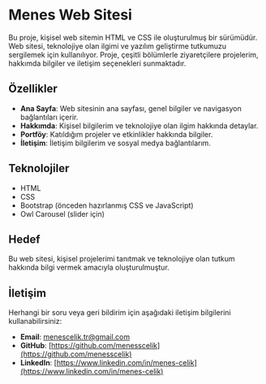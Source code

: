 # Menes Web Sitesi

Bu proje, kişisel web sitemin HTML ve CSS ile oluşturulmuş bir sürümüdür. Web sitesi, teknolojiye olan ilgimi ve yazılım geliştirme tutkumuzu sergilemek için kullanılıyor. Proje, çeşitli bölümlerle ziyaretçilere projelerim, hakkımda bilgiler ve iletişim seçenekleri sunmaktadır.

## Özellikler

- **Ana Sayfa**: Web sitesinin ana sayfası, genel bilgiler ve navigasyon bağlantıları içerir.
- **Hakkımda**: Kişisel bilgilerim ve teknolojiye olan ilgim hakkında detaylar.
- **Portföy**: Katıldığım projeler ve etkinlikler hakkında bilgiler.
- **İletişim**: İletişim bilgilerim ve sosyal medya bağlantılarım.

## Teknolojiler

- HTML
- CSS
- Bootstrap (önceden hazırlanmış CSS ve JavaScript)
- Owl Carousel (slider için)

## Hedef

Bu web sitesi, kişisel projelerimi tanıtmak ve teknolojiye olan tutkum hakkında bilgi vermek amacıyla oluşturulmuştur. 

## İletişim

Herhangi bir soru veya geri bildirim için aşağıdaki iletişim bilgilerini kullanabilirsiniz:

- **Email**: [menescelik.tr@gmail.com](mailto:menescelik.tr@gmail.com)
- **GitHub**: [https://github.com/menesscelik](https://github.com/menesscelik)
- **LinkedIn**: [https://www.linkedin.com/in/menes-celik](https://www.linkedin.com/in/menes-celik)

